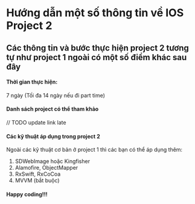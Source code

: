 # Hướng dẫn một số thông tin về IOS Project 2

## Các thông tin và bước thực hiện project 2 tương tự như project 1 ngoài có một số điểm khác sau đây
#### Thời gian thực hiện:
7 ngày (Tối đa 14 ngày nếu đi part time)

#### Danh sách project có thể tham khảo
// TODO update link late

#### Các kỹ thuật áp dụng trong project 2
Ngoài các kỹ thuật cơ bản ở project 1 thì các bạn có thể áp dụng thêm:
1. SDWebImage hoặc Kingfisher
2. Alamofire, ObjectMapper
3. RxSwift, RxCoCoa
4. MVVM (bắt buộc)

#### Happy coding!!!
